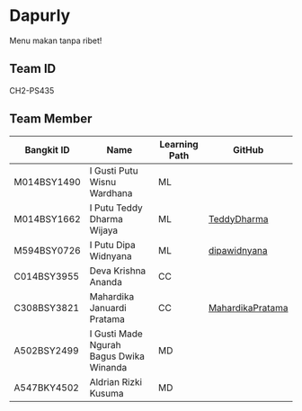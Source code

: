 # Dapurly
Menu makan tanpa ribet!

## Team ID
CH2-PS435

## Team Member
| Bangkit ID |  Name | Learning Path | GitHub |
| ---------- | ----- | ------------- | ------ |
| M014BSY1490 | I Gusti Putu Wisnu Wardhana | ML |  |
| M014BSY1662 | I Putu Teddy Dharma Wijaya | ML | [TeddyDharma](https://github.com/TeddyDharma) |
| M594BSY0726 | I Putu Dipa Widnyana | ML | [dipawidnyana](https://github.com/dipawidnyana) |
| C014BSY3955 | Deva Krishna Ananda | CC |  |
| C308BSY3821 | Mahardika Januardi Pratama | CC | [MahardikaPratama](https://github.com/Mahardika-Pratama) |
| A502BSY2499 | I Gusti Made Ngurah Bagus Dwika Winanda | MD |  |
| A547BKY4502 | Aldrian Rizki Kusuma | MD |  |
